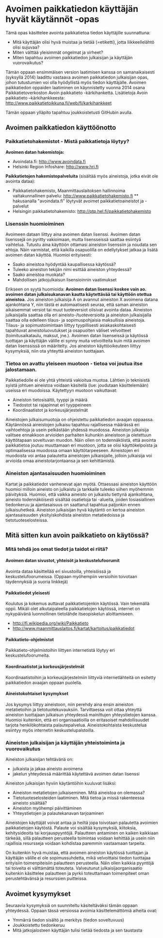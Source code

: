 Avoimen paikkatiedon käyttäjän hyvät käytännöt -opas
====================================================

Tämä opas käsittelee avointa paikkatietoa tiedon käyttäjille suunnattuna:
* Mitä käyttäjän olisi hyvä muistaa ja tietää (=etiketti), jotta liikkeellelähtö olisi sujuvaa?
* Miten välttää yleisimmät ongelmat ja virheet?
* Miten tapahtuu avoimen paikkatiedon julkaisijan ja käyttäjän vuorovaikutus?

Tämän oppaan ensimmäisen version laatimisen kanssa on samanaikaisesti (syksyllä 2014) laadittu vastaava avoimen paikkatiedon julkaisijan opas, johon tutustumien voi olla hyödyllistä myös tiedon käyttäjälle. Avoimen paikkatiedon oppaiden laatiminen on käynnistetty vuonna 2014 osana Paikkatietoverkoston Avoin paikkatieto -kärkihanketta. Lisätietoja Avoin paikkatieto –kärkihankkeesta: http://www.paikkatietoikkuna.fi/web/fi/karkihankkeet

Tämän oppaan ylläpito tapahtuu joukkoistetusti GitHubin avulla.


## Avoimen paikkatiedon käyttöönotto

### Paikkatietohakemistot - Mistä paikkatietoja löytyy? 

**Avoimen datan hakemistoja:**
* Avoindata.fi: http://www.avoindata.fi
* Helsinki Region Infoshare: http://www.hri.fi

**Paikkatietojen hakemistopalveluita** (sisältää myös aineistoja, jotka eivät ole avointa dataa):
* Paikkatietohakemisto, Maanmittauslaitoksen hallinnoima valtakunnallinen palvelu:  http://www.paikkatietohakemisto.fi
** hakusanalla "avoindata.fi" löytyvät avoimet paikkatietoaineistot ja -palvelut
* Helsingin paikkatietohakemisto: http://ptp.hel.fi/paikkatietohakemisto

### Lisenssin huomioiminen

Avoimeen dataan liittyy aina avoimen datan lisenssi. Avoimen datan lisenssejä on pyritty 
vakioimaan, mutta lisensseissä saattaa esiintyä vaihtelua. Tutustu aina käyttöön ottamasi 
aineiston lisenssiin ja noudata sen ehtoja. Näin varmistat, että kaikilla osapuolilla on edellytykset jatkaa ja lisätä avoimen datan käyttöä. Huomioi erityisesti:
* Saako aineistoa hyödyntää kaupallisessa käytössä?
* Tuleeko aineiston tekijän nimi esittää aineiston yhteydessä?
* Saako aineistoa muokata?
* Mahdollisen jatkojulkaisun lisensioinnin vaatimukset

Erikseen on syytä huomioida: **Avoimen datan lisenssi koskee vain ao. avoimen datan julkaisukanavan kautta käytettävää tai käyttöön otettua aineistoa**. Jos aineiston julkaisija A on avannut aineiston X avoimena datana ajankohtana Y, niin tästä ei automaatisesti seuraa, että saman aineiston aikaisemmat versiot tai muut tuoteversiot olisivat avointa dataa. Aineiston julkaisijalla saattaa olla eri aineisto-/tuoteversioita ja aineiston julkaisijalla saattaa olla edelleen tilaus- ja sopimuspohjaisia maksullisia aineistoja. Tilaus- ja sopimustoimintaan liittyy tyypillisesti asiakaskohtaisesti tapahtuvat aineistoluovutukset ja osapuolten väliset velvoitteet (toimitusaikataulu, maksut, jne.). Avoimen datan lisenseissä ja käytössä tuottajan ja käyttäjän välille ei synny muita velvoitteita kuin mitä avoimen datan lisenssissä on määritelty. Jos aineiston käyttöoikeuteen liittyy kysymyksiä, niin ota yhteyttä aineiston tuottajaan.

### Tietoa on avattu yleiseen muotoon - tietoa voi joutua itse jalostamaan.

Paikkatiedolle ei ole yhtä yhteistä vakioitua muotoa. Lähtien jo teknisistä syistä johtuen 
aineistoa voidaan käsitellä (lue: joudutaan käsittelemään) useissa eri muodoissa. Käytettyyn muotoon vaikuttavat:
* Aineiston tietosisältö, tyyppi ja määrä
* Tiedostot tai rajapinnat eri tyyppeineen
* Koordinaatistot ja korkeusjärjestelmät

Aineistojen julkaisumuotoja on ohjeistettu paikkatiedon avaajan oppaassa. Käytännössä aineistojen julkaisu tapahtuu rajallisessa määrässä eri vaihtoehtoja ja usein pelkästään yhdessä muodossa. Aineiston julkaisija valitsee ennakkoon arvioiden parhaiten  kuhunkin aineistoon ja oletettuun käyttötapaan soveltuvan muodon. Näin ollen on todennäköistä, että avointa paikkatietoa joutuu muuttamaan eri muotoon, jotta se olisi käyttökelpoista ja optimaalisessa muodossa omaan käyttötarpeeseen. Aineistojen eri muodoista voi  antaa palautetta aineistojen julkaisijalle, jolloin julkaisija voi arvioida omaa aineistotarjontaansa ja sen kehittämistä.

### Aineiston ajantasaisuuden huomioiminen

Kartat ja paikkatiedot vanhenevat ajan myötä. Ottaessasi aineiston käyttöön huomioi milloin 
aineisto on julkaistu ja tarkkaile tuleeko siihen myöhemmin päivityksiä. Huomioi, että vaikka aineisto on julkaistu tiettynä ajankohtana, aineisto todennäköisesti sisältää osatietoja tai -alueita, joiden tosiasiallinen tiedonkeruu ja ajantasaisuus on saattanut tapahtua paljonkin ennen julkaisuhetkeä. Aineiston julkaisijan hyvä käytäntö on kertoa aineiston ajantasaisuuden yksityiskohdista aineiston metatiedoissa ja tietotuoteselosteissa.


## Mitä sitten kun avoin paikkatieto on käytössä?

### Mitä tehdä jos omat tiedot ja taidot ei riitä?

#### Avoimen datan sivustot, yhteisöt ja keskustelufoorumit
Avointa dataa käsittellää eri sivustoilla, yhteisöissä ja keskustelufoorumeissa. (Oppaan myöhempiin versioihin toivotaan täydennyksiä ja suoria linkkejä)

#### Paikkatiedot yleisesti

Koulutus ja kokemus auttavat paikkatietojenkin käytössä. Vain tekemällä oppii.
Mikäli olet alkutaipaleella paikkatietojen käytössä, internet on nykypäivänä luonnollinen tietolähde 
itseopiskelun aloittamiseen.

* http://fi.wikipedia.org/wiki/Paikkatieto
* http://www.maanmittauslaitos.fi/kartat/kartoitus/paikkatiedot

#### Paikkatieto-ohjelmistot
Paikkatieto-ohjelmistoihin liittyen internetistä löytyy eri keskustelufoorumeita.

#### Koordinaatistot ja korkeusjärjestelmät
Koordinaatistoihin ja korkeusjärjestelmiin liittyviä internetlähteitä on esitetty paikkatiedon avaajan oppaan puolella.

#### Aineistokohtaiset kysymykset

Jos kysymys liittyy aineistoon, niin perehdy aina ensin aineiston metatietoihin ja tietotuotekuvauksiin. Tarvittaessa voit ottaa yhteyttä aineiston tuottajaan julkaisun yhteydessä mainittujen yhteystietojen kanssa. Huomioi kuitenkin, että eri organisaatioilla on eritasoiset mahdollisuudet tarjota henkilökohtaista palautepalvelua. Aineistokohtaista keskustelua esiintyy myös internetin keskustelupalstoilla.


### Aineiston julkaisijan ja käyttäjän yhteistoiminta ja vuorovaikutus

Aineiston julkaisijan tehtävänä on:
* julkaista ja jakaa aineisto avoimena 
* jakelun yhteydessä määrittää käytettävä avoimen datan lisenssi
 
Aineiston julkaisijan hyviin käytäntöihin kuuluvat lisäksi:
* Aineiston metatietojen julkaiseminen. Mitä aineistoa on olemassa?
* Tietotuoteselosteiden laatiminen. Mitä tietoa ja missä rakenteessa aineisto sisältää?
* Aineiston myöhempi päivittäminen
* Yhteystietojen ja palautekanavan tarjoaminen

Aineistojen käyttäjät voivat antaa ja heiltä jopa toivotaan palautetta avoimien paikkatietojen käytöstä. Palaute voi sisältää kysymyksiä, kiitoksia, kehitysideoita tai korjauspyyntöjä. Palautteen antaminen on kaiken kaikkiaan tärkeää, sillä palautteen perusteella toimintaa voidaan kehittää ja usein niin rajallisia resursseja voidaan kohdistaa paremmin vastaamaan tarpeita.

On kuitenkin hyvä muistaa, että avoimen aineiston käytössä tuottajan ja käyttäjän välille ei ole sopimussuhdetta, mikä velvoittaisi tiedon tuottajaa erityisiin toimenpiteisiin palautteen perusteella. Näin ollen kaikkia pyyntöjä tai toiveita ei välttämättä toteuteta. Valveutunut julkaisijaorganisaatio kuitenkin käsittelee palautteen ja pyrkii toteuttamaan toimenpiteet oman perustehtävänsä ja resurssien puitteissa.


## Avoimet kysymykset

Seuraavia kysymyksiä on suunniteltu käsiteltäväksi tämän oppaan yhteydessä. Oppaan tässä versiossa avoimia käsittelemättömiä aiheita ovat:

* Ymmärrä tiedon sisältö ja merkitys (tiedon soveltuvuus)
* Joukkoistettu tiedonkeruu
* Mitä jatkojalosteen käyttäjän tulisi tietää tiedosta ja sen taustasta
